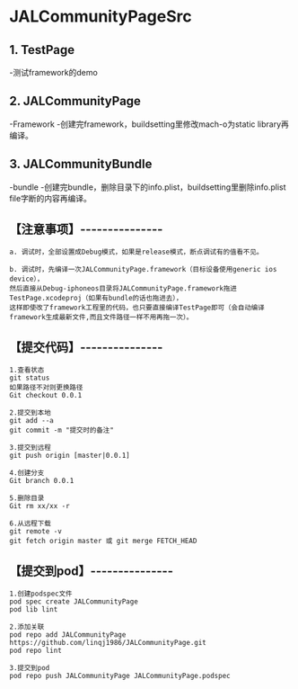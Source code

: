 # JALCommunityPageSrc

## 1. TestPage

-测试framework的demo

## 2. JALCommunityPage

-Framework
-创建完framework，buildsetting里修改mach-o为static library再编译。

## 3. JALCommunityBundle

-bundle
-创建完bundle，删除目录下的info.plist，buildsetting里删除info.plist file字断的内容再编译。

## 【注意事项】---------------
```
a. 调试时，全部设置成Debug模式，如果是release模式，断点调试有的值看不见。

b. 调试时，先编译一次JALCommunityPage.framework（目标设备使用generic ios device），
然后直接从Debug-iphoneos目录将JALCommunityPage.framework拖进TestPage.xcodeproj（如果有bundle的话也拖进去），
这样即使改了framework工程里的代码，也只要直接编译TestPage即可（会自动编译framework生成最新文件,而且文件路径一样不用再拖一次）。
```
## 【提交代码】---------------
```
1.查看状态
git status
如果路径不对则更换路径
Git checkout 0.0.1

2.提交到本地
git add --a
git commit -m "提交时的备注"

3.提交到远程
git push origin [master|0.0.1]

4.创建分支
Git branch 0.0.1

5.删除目录
Git rm xx/xx -r

6.从远程下载
git remote -v
git fetch origin master 或 git merge FETCH_HEAD
```
## 【提交到pod】---------------
```
1.创建podspec文件
pod spec create JALCommunityPage
pod lib lint

2.添加关联
pod repo add JALCommunityPage https://github.com/linqj1986/JALCommunityPage.git
pod repo lint

3.提交到pod
pod repo push JALCommunityPage JALCommunityPage.podspec
```

